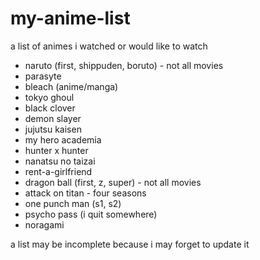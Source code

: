 # my-anime-list

a list of animes i watched or would like to watch

* naruto (first, shippuden, boruto) - not all movies
* parasyte
* bleach (anime/manga)
* tokyo ghoul
* black clover
* demon slayer
* jujutsu kaisen
* my hero academia
* hunter x hunter
* nanatsu no taizai
* rent-a-girlfriend
* dragon ball (first, z, super) - not all movies
* attack on titan - four seasons
* one punch man (s1, s2)
* psycho pass (i quit somewhere)
* noragami

a list may be incomplete because i may forget to update it
